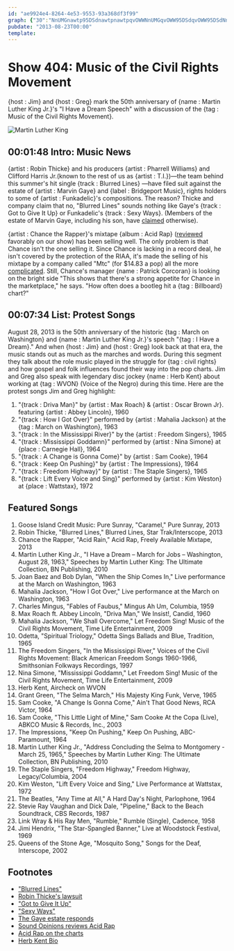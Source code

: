 ```yaml
---
id: "ae9924e4-8264-4e53-9553-93a368df3f99"
graph: {"30":"NnUMGnawtp95DSdnawtpnawtpqvOWWNnUMGqvOWW95DSdqvOWW95DSdNnUMG0Q8EqBJrgRBFSqbvfOYq31ZhixlNZR31ZhiBEP7S","CM":"BBcASh9tC1BDnXdh9tC1BJaF5SaX0AH7RI0ONT3qH7RI0JJZ7zH7RI0corHwBJkY2gXAXP82qS08AE6cGPpGvyejZvEBJbYGPpGv7GrlAd8i08MfU22ofvkVBJS07FUtsEfNMFhulBHogoyOLulBHo"}
pubdate: "2013-08-23T00:00"
template: 
---
```






# Show 404: Music of the Civil Rights Movement

{host : Jim} and {host : Greg} mark the 50th anniversary of {name : Martin Luther King Jr.}'s "I Have a Dream Speech" with a discussion of the {tag : Music of the Civil Rights Movement}.

![Martin Luther King](https://static.soundopinions.org/images/2013/ihaveadream.jpg)



## 00:01:48 Intro: Music News

{artist : Robin Thicke} and his producers {artist : Pharrell Williams} and Clifford Harris Jr.(known to the rest of us as {artist : T.I.})—the team behind this summer's hit single {track : Blurred Lines} —have filed suit against the estate of {artist : Marvin Gaye} and {label : Bridgeport Music}, rights holders to some of {artist : Funkadelic}'s compositions. The reason? Thicke and company claim that no,  "Blurred Lines" sounds nothing like Gaye's {track : Got to Give It Up} or Funkadelic's {track : Sexy Ways}. (Members of the estate of Marvin Gaye, including his son, have [claimed](http://www.nydailynews.com/entertainment/music-arts/marvin-gaye-son-implies-robin-thicke-ace-lawsuit-article-1.1433640) otherwise).

{artist : Chance the Rapper}'s mixtape {album : Acid Rap} ([reviewed](https://soundcloud.com/soundopinions/sound-opinions-reviews-acid) favorably on our show) has been selling well. The only problem is that Chance isn't the one selling it. Since Chance is lacking in a record deal, he isn't covered by the protection of the RIAA, it's made the selling of his mixtape by a company called "Mtc" (for $14.83 a pop) all the more [complicated](http://www.billboard.com/biz/articles/news/legal-and-management/5650665/chance-the-rapper-with-acid-rap-mixtape-meets-the). Still, Chance's manager {name : Patrick Corcoran} is looking on the bright side "This shows that there's a strong appetite for Chance in the marketplace," he says. "How often does a bootleg hit a {tag : Billboard} chart?"



## 00:07:34 List: Protest Songs

August 28, 2013 is the 50th anniversary of the historic {tag : March on Washington} and {name : Martin Luther King Jr.}'s speech "{tag : I Have a Dream}." And when {host : Jim} and {host : Greg} look back at that era, the music stands out as much as the marches and words. During this segment they talk about the role music played in the struggle for {tag : civil rights} and how gospel and folk influences found their way into the pop charts. Jim and Greg also speak with legendary disc jockey {name : Herb Kent} about working at {tag : WVON} (Voice of the Negro) during this time. Here are the protest songs Jim and Greg highlight:

1. "{track : Driva Man}" by {artist : Max Roach} & {artist : Oscar Brown Jr}. featuring {artist : Abbey Lincoln}, 1960
2. "{track : How I Got Over}" performed by {artist : Mahalia Jackson} at the {tag : March on Washington}, 1963
3. "{track : In the Mississippi River}" by the {artist : Freedom Singers}, 1965
4. "{track : Mississippi Goddamn}" performed by {artist : Nina Simone} at {place : Carnegie Hall}, 1964
5. "{track : A Change is Gonna Come}" by {artist : Sam Cooke}, 1964
6. "{track : Keep On Pushing}" by {artist : The Impressions}, 1964
7. "{track : Freedom Highway}" by {artist : The Staple Singers}, 1965
8. "{track : Lift Every Voice and Sing}" performed by {artist : Kim Weston} at {place : Wattstax}, 1972



## Featured Songs

1. Goose Island Credit Music: Pure Sunray, "Caramel," Pure Sunray, 2013
2. Robin Thicke, "Blurred Lines," Blurred Lines, Star Trak/Interscope, 2013
3. Chance the Rapper, "Acid Rain," Acid Rap, Freely Available Mixtape, 2013
4. Martin Luther King Jr., "I Have a Dream – March for Jobs – Washington, August 28, 1963," Speeches by Martin Luther King: The Ultimate Collection, BN Publishing, 2010
5. Joan Baez and Bob Dylan, "When the Ship Comes In," Live performance at the March on Washington, 1963
6. Mahalia Jackson, "How I Got Over," Live performance at the March on Washington, 1963
7. Charles Mingus, "Fables of Faubus," Mingus Ah Um, Columbia, 1959
8. Max Roach ft. Abbey Lincoln, "Driva Man," We Insist!, Candid, 1960
9. Mahalia Jackson, "We Shall Overcome," Let Freedom Sing! Music of the Civil Rights Movement, Time Life Entertainment, 2009
10. Odetta, "Spiritual Triology," Odetta Sings Ballads and Blue, Tradition, 1965
11. The Freedom Singers, "In the Mississippi River," Voices of the Civil Rights Movement: Black American Freedom Songs 1960-1966, Smithsonian Folkways Recordings, 1997
12. Nina Simone, "Mississippi Goddamn," Let Freedom Sing! Music of the Civil Rights Movement, Time Life Entertainment, 2009
13. Herb Kent, Aircheck on WVON
14. Grant Green, "The Selma March," His Majesty King Funk, Verve, 1965
15. Sam Cooke, "A Change Is Gonna Come," Ain't That Good News, RCA Victor, 1964
16. Sam Cooke, "This Little Light of Mine," Sam Cooke At the Copa (Live), ABKCO Music & Records, Inc., 2003
17. The Impressions, "Keep On Pushing," Keep On Pushing, ABC-Paramount, 1964
18. Martin Luther King Jr., "Address Concluding the Selma to Montgomery - March 25, 1965," Speeches by Martin Luther King: The Ultimate Collection, BN Publishing, 2010
19. The Staple Singers, "Freedom Highway," Freedom Highway, Legacy/Columbia, 2004
20. Kim Weston, "Lift Every Voice and Sing," Live Performance at Wattstax, 1972
21. The Beatles, "Any Time at All," A Hard Day's Night, Parlophone, 1964
22. Stevie Ray Vaughan and Dick Dale, "Pipeline," Back to the Beach Soundtrack, CBS Records, 1987
23. Link Wray & His Ray Men, "Rumble," Rumble (Single), Cadence, 1958
24. Jimi Hendrix, "The Star-Spangled Banner," Live at Woodstock Festival, 1969
25. Queens of the Stone Age, "Mosquito Song," Songs for the Deaf, Interscope, 2002



## Footnotes

- ["Blurred Lines"](http://www.vevo.com/watch/robin-thicke/blurred-lines-unrated-version/USUV71300526)
- [Robin Thicke's lawsuit](http://www.hollywoodreporter.com/sites/default/files/custom/Documents/ESQ/Robin_Thicke_Complaint%20for%20Declaratory%20Relief%202013.08.15.pdf)
- ["Got to Give It Up"](http://www.youtube.com/watch?v=wRcVQDELAd4)
- ["Sexy Ways"](http://www.youtube.com/watch?v=JxKOQ3SfGhg)
- [The Gaye estate responds](http://www.nydailynews.com/entertainment/music-arts/marvin-gaye-son-implies-robin-thicke-ace-lawsuit-article-1.1433640)
- [Sound Opinions reviews Acid Rap](https://soundcloud.com/soundopinions/sound-opinions-reviews-acid)
- [Acid Rap on the charts](http://www.billboard.com/biz/articles/news/legal-and-management/5650665/chance-the-rapper-with-acid-rap-mixtape-meets-the)
- [Herb Kent Bio](http://www.thehistorymakers.com/biography/herb-kent-39)